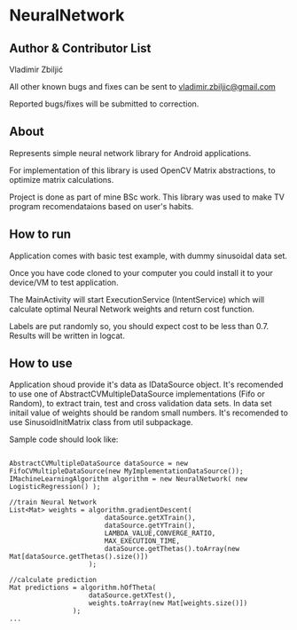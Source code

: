 # NeuralNetwork

## Author & Contributor List

Vladimir Zbiljić

All other known bugs and fixes can be sent to vladimir.zbiljic@gmail.com

Reported bugs/fixes will be submitted to correction.


## About

Represents simple neural network library for Android applications. 

For implementation of this library is used OpenCV Matrix abstractions, to optimize matrix calculations.

Project is done as part of mine BSc work. This library was used to make TV program recomendataions based on user's habits.


## How to run

Application comes with basic test example, with dummy sinusoidal data set. 

Once you have code cloned to your computer you could install it to your device/VM to test application.

The MainActivity will start ExecutionService (IntentService) which will calculate optimal Neural Network weights and return cost function.

Labels are put randomly so, you should expect cost to be less than 0.7. Results will be written in logcat.

## How to use

Application shoud provide it's data as IDataSource object. It's recomended to use one of  AbstractCVMultipleDataSource implementations (Fifo or Random), to extract train, test and cross validation data sets. In data set initail value of weights should be random small numbers. It's recomended to use SinusoidInitMatrix class from util subpackage.

Sample code should look like:

```

AbstractCVMultipleDataSource dataSource = new FifoCVMultipleDataSource(new MyImplementationDataSource());
IMachineLearningAlgorithm algorithm = new NeuralNetwork( new LogisticRegression() );

//train Neural Network
List<Mat> weights = algorithm.gradientDescent(
						dataSource.getXTrain(),
						dataSource.getYTrain(),
						LAMBDA_VALUE,CONVERGE_RATIO, 
						MAX_EXECUTION_TIME, 
						dataSource.getThetas().toArray(new Mat[dataSource.getThetas().size()])
					);

//calculate prediction
Mat predictions = algorithm.hOfTheta(
					dataSource.getXTest(),
					weights.toArray(new Mat[weights.size()])
				);
...

```
